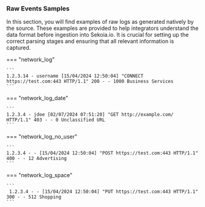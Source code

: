 
### Raw Events Samples

In this section, you will find examples of raw logs as generated natively by the source. These examples are provided to help integrators understand the data format before ingestion into Sekoia.io. It is crucial for setting up the correct parsing stages and ensuring that all relevant information is captured.


=== "network_log"

    ```
	1.2.3.14 - username [15/04/2024 12:50:04] "CONNECT https://test.com:443 HTTP/1.1" 200 - - 1000 Business Services
    ```



=== "network_log_date"

    ```
	1.2.3.4 - jdoe [02/07/2024 07:51:20] "GET http://example.com/ HTTP/1.1" 403 - - 0 Unclassified URL
    ```



=== "network_log_no_user"

    ```
	1.2.3.4 - - [15/04/2024 12:50:04] "POST https://test.com:443 HTTP/1.1" 400 - - 12 Advertising
    ```



=== "network_log_space"

    ```
	 1.2.3.4 - - [15/04/2024 12:50:04] "PUT https://test.com:443 HTTP/1.1" 300 - - 512 Shopping
    ```



